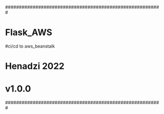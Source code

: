 #########################################################
# Flask_AWS
#ci/cd to aws_beanstalk
# Henadzi 2022
# v1.0.0
#########################################################
